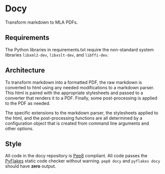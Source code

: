 Docy
====

Transform markdown to MLA PDFs.

Requirements
------------

The Python libraries in requirements.txt require the non-standard system libraries `libxml2-dev`, `libxslt-dev`, and `libffi-dev`.

Architecture
------------

To transform markdown into a formatted PDF, the raw markdown is converted to html using any needed modifications to a markdown parser. This html is paired with the appropriate stylesheets and passed to a converter that renders it to a PDF. Finally, some post-processing is applied to the PDF as needed.

The specific extensions to the markdown parser, the stylesheets applied to the html, and the post-processing functions are all determined by a configuration object that is created from command line arguments and other options.

Style
-----

All code in the docy repository is [Pep8](http://www.python.org/dev/peps/pep-0008/) compliant. All code passes the [PyFlakes](https://pypi.python.org/pypi/pyflakes) static code checker without warning.
`pep8 docy` and `pyflakes docy` should have **zero** output.
